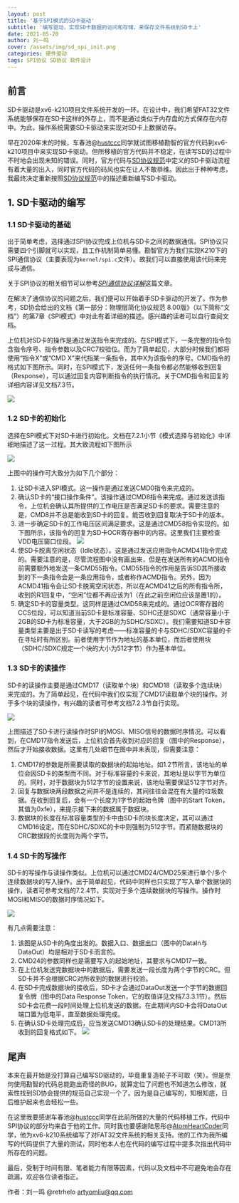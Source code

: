 ```yaml
---
layout: post
title: '基于SPI模式的SD卡驱动'
subtitle: '编写驱动，实现SD卡数据的访问和存储，来保存文件系统到SD卡上'
date: 2021-05-20
author: 刘一鸣
cover: /assets/img/sd_spi_init.png
categories: 硬件驱动
tags: SPI协议 SD协议 软件设计
---
```


## 前言

SD卡驱动是xv6-k210项目文件系统开发的一环。在设计中，我们希望FAT32文件系统能够保存在SD卡这样的外存上，而不是通过类似于内存盘的方式保存在内存中。为此，操作系统需要SD卡驱动来实现对SD卡上数据访存。

早在2020年末的时候，车春池@[hustccc](https://github.com/SKTT1Ryze)同学就试图移植勘智的官方代码到xv6-k210项目中来实现SD卡驱动。但所移植的官方代码并不稳定，在读写SD的过程中不时地会出现未知的错误。同时，官方代码与[SD协议规范](https://www.sdcard.org/downloads/pls/)中定义的SD卡驱动流程有着大量的出入，同时官方代码的码风也实在让人不敢恭维。因此出于种种考虑，我最终决定重新按照[SD协议规范](https://www.sdcard.org/downloads/pls/)中的描述重新编写SD卡驱动。

## 1. SD卡驱动的编写

### 1.1 SD卡驱动的基础

出于简单考虑，选择通过SPI协议完成上位机与SD卡之间的数据通信。SPI协议只需要四个引脚就可以实现，且工作机制简单易懂。勘智官方为我们实现K210下的SPI通信协议（主要表现为`kernel/spi.c`文件）。故我们可以直接使用该代码来完成与通信。

关于SPI协议的相关细节可以参考[_SPI通信协议详解_](https://zhuanlan.zhihu.com/p/150121520)这篇文章。

在解决了通信协议的问题之后，我们便可以开始着手SD卡驱动的开发了。作为参考，SD协会给出的文档《第一部分：物理层简化协议规范 8.00版》（以下简称“文档”）的第7章《SPI模式》中对此有着详细的描述。感兴趣的读者可以自行查阅文档。

上位机对SD卡的操作是通过发送指令来完成的。在SPI模式下，一条完整的指令包含指令序号、指令参数以及CRC7校验位。而为了简单起见，大部分时候我们都将使用“指令X”或“CMD X”来代指某一条指令，其中X为该指令的序号。CMD指令的格式如下图所示。同时，在SPI模式下，发送任何一条指令都必然能够收到回复（Response），可以通过回复内容判断指令的执行情况。关于CMD指令和回复的详细内容详见文档7.3节。

![](/assets/img/sd_spi_cmd_format.png)

### 1.2 SD卡的初始化

选择在SPI模式下对SD卡进行初始化。文档在7.2.1小节《模式选择与初始化》中详细地描述了这一过程。其大致流程如下图所示

![](/assets/img/sd_spi_init.png)

上图中的操作可大致分为如下几个部分：

1. 让SD卡进入SPI模式。这一操作是通过发送CMD0指令来完成的。
2. 确认SD卡的“接口操作条件”。该操作通过CMD8指令来完成。通过发送该指令，上位机会确认其所提供的工作电压是否满足SD卡的要求。需要注意的是，CMD8并不总是能收到SD卡的回复。能否收到回复取决于SD卡的版本。
3. 进一步确定SD卡的工作电压区间满足要求。这是通过CMD58指令实现的。如下图所示，该指令的回复为SD卡OCR寄存器中的内容。这里我们主要检查VDD电压窗口位段。
![](/assets/img/sd_spi_ocr.png)
4. 使SD卡脱离空闲状态（Idle状态）。这是通过发送应用指令ACMD41指令完成的。需要注意的是，尽管流程图中没有画出来，但是在发送所有的ACMD指令前需要额外地发送一条CMD55指令。CMD55指令的作用是告诉SD其所接收到的下一条指令会是一条应用指令，或者称作ACMD指令。另外，因为ACMD41指令会让SD卡脱离空闲状态，所以在ACMD41之后的所有指令所，收到的R1回复中，“空闲”位都不再应该为1（在此之前空闲位应该是置1的）。
5. 确定SD卡的容量类型。这同样是通过CMD58来完成的。通过OCR寄存器的CCS位段，可以知道当前SD卡是标准容量、SDHC还是SDXC（通常容量小于2GB的SD卡为标准容量，大于2GB的为SDHC/SDXC）。我们需要知道SD卡容量类型主要是出于SD卡读写的考虑——标准容量的卡与SDHC/SDXC容量的卡在寻址时有所区别。前者使用字节作为地址的基本单位，而后者使用块（SDHC/SDXC规定一个块的大小为512字节）作为基本单位。

### 1.3 SD卡的读操作

SD卡的读操作主要是通过CMD17（读取单个块）和CMD18（读取多个连续块）来完成的。为了简单起见，在代码中我们仅实现了CMD17读取单个块的操作。对于多个块的读操作，有兴趣的读者可参考文档7.2.3节自行实现。

![](/assets/img/sd_spi_read_single_block.png)

上图描述了SD卡进行读操作时SPI的MOSI、MISO信号的数据时序情况。可以看到，在CMD17指令发送后，上位机会首先收到对应的回复（图中的Response），然后才开始接收数据。这里有几处细节在图中并未表现，但需要注意：
1. CMD17的参数是所需要读取的数据块的起始地址。如1.2节所言，该地址的单位会因SD卡的类型而不同。对于标准容量的卡来说，其地址是以字节为单位的。同时，对于数据块为512字节的设置来说，该地址需要保证512字节对齐。
2. 回复与数据块两段数据之间并不是连续的，其间往往会混在有大量的垃圾数据。在收到回复后，会有一个长度为1字节的起始令牌（图中的Start Token，其值为0xfe），来提示接下来的数据属于数据块。
3. 数据块的长度在标准容量类型的卡中由SD卡的块长度决定，其可以通过CMD16设定。而在SDHC/SDXC的卡中则强制为512字节。而紧随数据块的CRC数据段的长度则为两个字节。

### 1.4 SD卡的写操作

SD卡的写操作与读操作类似。上位机可以通过CMD24/CMD25来进行单个/多个连续数据块的写入操作。出于简单起见，代码中同样也只实现了写入单个数据块的操作，读者可参考文档的7.2.4节，实现对于多个连续数据块的写操作。操作时MOSI和MISO的数据时序情况如下。

![](/assets/img/sd_spi_write_single_block.png)

有几点需要注意：
1. 该图是从SD卡的角度出发的。数据入口、数据出口（图中的DataIn与DataOut）均是相对于SD卡而言的。
2. CMD24的参数同样也是需要写入的起始地址，其要求与CMD17一致。
3. 在上位机发送完数据块中的数据后，需要发送一段长度为两个字节的CRC。但SD卡并不会根据CRC对所收到的数据进行校验。
4. 在SD卡完成数据块的接收后，SD卡才会通过DataOut发送一个字节的数据回复令牌（图中的Data Response Token，它的取值详见文档7.3.3.1节）。然后SD卡会花费一段时间处理上位机发送的数据。在此期间内SD卡会将DataOut端口置为低电平，直至数据处理完成。
5. 在确认SD卡处理完成后，应当发送CMD13确认SD卡的处理结果。CMD13所收到的回复格式如下。
![](/assets/img/sd_spi_cmd13_response.png)

## 尾声

本来在最开始是没打算自己编写SD驱动的，毕竟重复造轮子不可取（笑）。但是奈何使用勘智的代码总能跑出奇怪的BUG，就算定位了问题也不知道怎么修改，就索性找到SD协会提供的规范自己实现一个了。因为是自己编写的，知根知底，日后维护起来也会轻松一些。

在这里我要感谢车春池@[hustccc](https://github.com/SKTT1Ryze)同学在此前所做的大量的代码移植工作，代码中SPI协议的部分均来自于他的工作。同时我也要感谢陆思彤@[AtomHeartCoder](https://github.com/AtomHeartCoder)同学，他为xv6-k210系统编写了对FAT32文件系统的相关支持。他的工作为我所编写的代码提供了大量的测试，同时他本人也在代码的编写过程中提多次指出代码中所存在的问题。

最后，受制于时间有限、笔者能力有限等因素，代码以及文档中不可避免地会存在疏漏，欢迎各位读者指正。

作者：刘一鸣 @retrhelo <artyomliu@qq.com>
